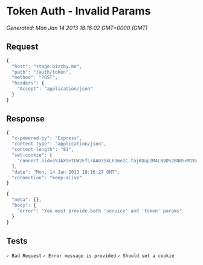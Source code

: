 # Token Auth - Invalid Params

*Generated: Mon Jan 14 2013 18:16:02 GMT+0000 (GMT)*
## Request
```javascript
{
  "host": "stage.bizzby.me",
  "path": "/auth/token",
  "method": "POST",
  "headers": {
    "Accept": "application/json"
  }
}
```

## Response
```javascript
{
  "x-powered-by": "Express",
  "content-type": "application/json",
  "content-length": "81",
  "set-cookie": [
    "connect.sid=s%3AX9etUW2EfLrAA03SkLFUme2C.tajKUap2M4LN9D%2BNR5eM2UvawFkA%2FdkT7JCHNMAxnG4; Path=/"
  ],
  "date": "Mon, 14 Jan 2013 18:16:27 GMT",
  "connection": "keep-alive"
}
```
```javascript
{
  "meta": {},
  "body": {
    "error": "You must provide both 'service' and 'token' params"
  }
}
```

## Tests

```✓ Bad Request```
```✓ Error message is provided```
```✓ Should set a cookie```

